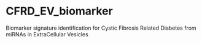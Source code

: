 # CFRD_EV_biomarker
Biomarker signature identification for Cystic Fibrosis Related Diabetes from miRNAs in ExtraCellular Vesicles
